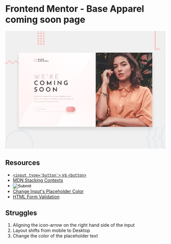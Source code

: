 # Frontend Mentor - Base Apparel coming soon page

![](./design/desktop-preview.jpg)

## Resources
- [`<input type='button'>` vs `<button>`](https://stackoverflow.com/questions/7117639/input-type-submit-vs-button-tag-are-they-interchangeable)
- [MDN Stacking Contexts](https://developer.mozilla.org/en-US/docs/Web/CSS/CSS_Positioning/Understanding_z_index/The_stacking_context)
- [<input type='image'>](https://stackoverflow.com/questions/8683528/embed-image-in-a-button-element)
- [Change Input's Placeholder Color](https://www.w3schools.com/howto/howto_css_placeholder.asp)
- [HTML Form Validation](https://www.youtube.com/watch?v=s2ThIxm7FyA)

## Struggles
1. Aligning the icon-arrow on the right hand side of the input
2. Layout shifts from mobile to Desktop
3. Change the color of the placeholder text